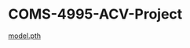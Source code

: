 # COMS-4995-ACV-Project
[model.pth](https://drive.google.com/file/d/1vxKYC-lTgIN_uPRxgROswtFvvE083ftW/view?usp=sharing)
